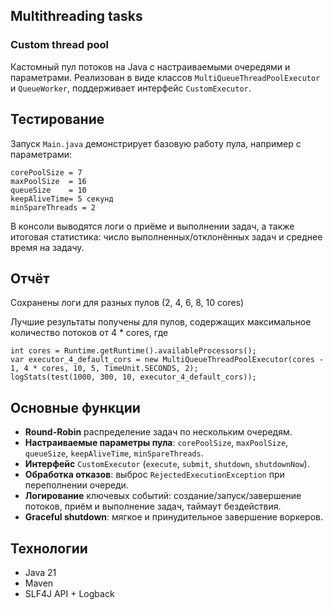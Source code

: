 ## Multithreading tasks
### Custom thread pool

Кастомный пул потоков на Java с настраиваемыми очередями и параметрами. 
Реализован в виде классов `MultiQueueThreadPoolExecutor` и `QueueWorker`, поддерживает интерфейс `CustomExecutor`.



## Тестирование

Запуск `Main.java` демонстрирует базовую работу пула, например с параметрами:

```
corePoolSize = 7
maxPoolSize  = 16
queueSize    = 10
keepAliveTime= 5 секунд
minSpareThreads = 2
```

В консоли выводятся логи о приёме и выполнении задач, а также итоговая статистика: число выполненных/отклонённых задач и среднее время на задачу.

## Отчёт

Сохранены логи для разных пулов (2, 4, 6, 8, 10 cores)

Лучшие результаты получены для пулов, содержащих максимальное количество потоков от 4 * cores, где

```
int cores = Runtime.getRuntime().availableProcessors();
var executor_4_default_cors = new MultiQueueThreadPoolExecutor(cores - 1, 4 * cores, 10, 5, TimeUnit.SECONDS, 2);
logStats(test(1000, 300, 10, executor_4_default_cors));
```

## Основные функции

* **Round-Robin** распределение задач по нескольким очередям.
* **Настраиваемые параметры пула**: `corePoolSize`, `maxPoolSize`, `queueSize`, `keepAliveTime`, `minSpareThreads`.
* **Интерфейс** `CustomExecutor` (`execute`, `submit`, `shutdown`, `shutdownNow`).
* **Обработка отказов**: выброс `RejectedExecutionException` при переполнении очереди.
* **Логирование** ключевых событий: создание/запуск/завершение потоков, приём и выполнение задач, таймаут бездействия.
* **Graceful shutdown**: мягкое и принудительное завершение воркеров.

## Технологии

* Java 21
* Maven
* SLF4J API + Logback


